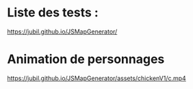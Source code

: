 # Liste des tests : 
https://jubil.github.io/JSMapGenerator/

# Animation de personnages
https://jubil.github.io/JSMapGenerator/assets/chickenV1/c.mp4

